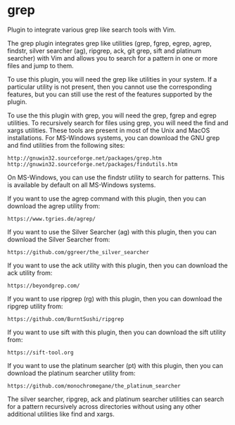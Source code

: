 grep
====

Plugin to integrate various grep like search tools with Vim.

The grep plugin integrates grep like utilities (grep, fgrep, egrep, agrep,
findstr, silver searcher (ag), ripgrep, ack, git grep, sift and platinum
searcher) with Vim and allows you to search for a pattern in one or more files
and jump to them.

To use this plugin, you will need the grep like utilities in your system.  If a
particular utility is not present, then you cannot use the corresponding
features, but you can still use the rest of the features supported by the
plugin.

To use the this plugin with grep, you will need the grep, fgrep and egrep
utilities. To recursively search for files using grep, you will need the find
and xargs utilities. These tools are present in most of the Unix and MacOS
installations.  For MS-Windows systems, you can download the GNU grep and find
utilities from the following sites:

    http://gnuwin32.sourceforge.net/packages/grep.htm
    http://gnuwin32.sourceforge.net/packages/findutils.htm

On MS-Windows, you can use the findstr utility to search for patterns.
This is available by default on all MS-Windows systems.

If you want to use the agrep command with this plugin, then you can download
the agrep utility from:

    https://www.tgries.de/agrep/

If you want to use the Silver Searcher (ag) with this plugin, then you can
download the Silver Searcher from:

    https://github.com/ggreer/the_silver_searcher

If you want to use the ack utility with this plugin, then you can
download the ack utility from:

    https://beyondgrep.com/

If you want to use ripgrep (rg) with this plugin, then you can download the
ripgrep utility from:

    https://github.com/BurntSushi/ripgrep

If you want to use sift with this plugin, then you can download the sift
utility from:

    https://sift-tool.org

If you want to use the platinum searcher (pt) with this plugin, then you can
download the platinum searcher utility from:

    https://github.com/monochromegane/the_platinum_searcher

The silver searcher, ripgrep, ack and platinum searcher utilities can search
for a pattern recursively across directories without using any other additional
utilities like find and xargs.
